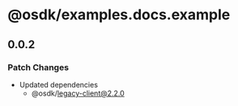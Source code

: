 # @osdk/examples.docs.example

## 0.0.2

### Patch Changes

- Updated dependencies
  - @osdk/legacy-client@2.2.0
